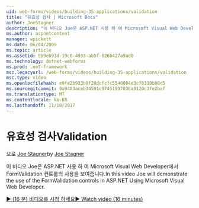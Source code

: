 ```yaml
---
uid: web-forms/videos/building-35-applications/validation
title: "유효성 검사 | Microsoft Docs"
author: JoeStagner
description: "이 비디오 Joe은 ASP.NET 사용 하 여 Microsoft Visual Web Developer에서 FormValidation 컨트롤의 사용을 보여줍니다."
ms.author: aspnetcontent
manager: wpickett
ms.date: 06/04/2009
ms.topic: article
ms.assetid: 9b9eb93d-19c6-4933-ab5f-826b427a9ad0
ms.technology: dotnet-webforms
ms.prod: .net-framework
msc.legacyurl: /web-forms/videos/building-35-applications/validation
msc.type: video
ms.openlocfilehash: e9fe2b933b0f28dcfcfc5546004e3cf8310b08d5
ms.sourcegitcommit: 9a9483aceb34591c97451997036a9120c3fe2baf
ms.translationtype: MT
ms.contentlocale: ko-KR
ms.lasthandoff: 11/10/2017
---
```

<a name="validation"></a><span data-ttu-id="cad92-103">유효성 검사</span><span class="sxs-lookup"><span data-stu-id="cad92-103">Validation</span></span>
====================
<span data-ttu-id="cad92-104">으로 [Joe Stagner](https://github.com/JoeStagner)</span><span class="sxs-lookup"><span data-stu-id="cad92-104">by [Joe Stagner](https://github.com/JoeStagner)</span></span>

<span data-ttu-id="cad92-105">이 비디오 Joe은 ASP.NET 사용 하 여 Microsoft Visual Web Developer에서 FormValidation 컨트롤의 사용을 보여줍니다.</span><span class="sxs-lookup"><span data-stu-id="cad92-105">In this video Joe will demonstrate the use of the FormValidation controls in ASP.NET Using Microsoft Visual Web Developer.</span></span>

[<span data-ttu-id="cad92-106">&#9654; (16 분) 비디오를 시청 하세요</span><span class="sxs-lookup"><span data-stu-id="cad92-106">&#9654; Watch video (16 minutes)</span></span>](https://channel9.msdn.com/Blogs/ASP-NET-Site-Videos/validation)
